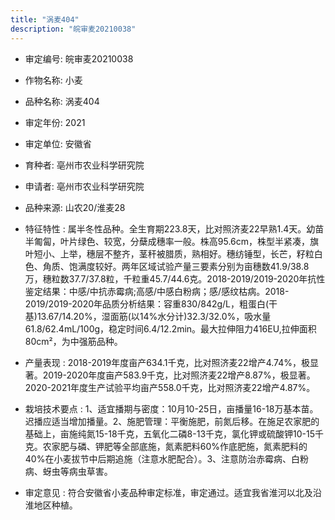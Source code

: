 ```yaml
---
title: "涡麦404"
description: "皖审麦20210038"
---
```

* 审定编号:  皖审麦20210038

*  作物名称:  小麦

*  品种名称:  涡麦404

*  审定年份:  2021

*  审定单位:  安徽省

* 育种者:  亳州市农业科学研究院

*  申请者:  亳州市农业科学研究院

*  品种来源:  山农20/淮麦28

*  特征特性 : 
属半冬性品种。全生育期223.8天，比对照济麦22早熟1.4天。幼苗半匍匐，叶片绿色、较宽，分蘖成穗率一般。株高95.6cm，株型半紧凑，旗叶短小、上举，穗层不整齐，茎秆被腊质，熟相好。穗纺锤型，长芒，籽粒白色、角质、饱满度较好。两年区域试验产量三要素分别为亩穗数41.9/38.8万，穗粒数37.7/37.8粒，千粒重45.7/44.6克。2018-2019/2019-2020年抗性鉴定结果：中感/中抗赤霉病;高感/中感白粉病；感/感纹枯病。2018-2019/2019-2020年品质分析结果：容重830/842g/L，粗蛋白(干基)13.67/14.20%，湿面筋(以14%水分计)32.3/32.0%，吸水量61.8/62.4mL/100g，稳定时间6.4/12.2min。最大拉伸阻力416EU,拉伸面积80cm²，为中强筋品种。
 
*  产量表现 : 
2018-2019年度亩产634.1千克，比对照济麦22增产4.74%，极显著。2019-2020年度亩产583.9千克，比对照济麦22增产8.87%，极显著。2020-2021年度生产试验平均亩产558.0千克，比对照济麦22增产4.87%。

*  栽培技术要点 : 
1、适宜播期与密度：10月10-25日，亩播量16-18万基本苗。迟播应适当增加播量。2、施肥管理：平衡施肥，前氮后移。在施足农家肥的基础上，亩施纯氮15-18千克，五氧化二磷8-13千克，氯化钾或硫酸钾10-15千克。农家肥与磷、钾肥等全部底施，氮素肥料60%作底肥施，氮素肥料的40%在小麦拔节中后期追施（注意水肥配合）。3、注意防治赤霉病、白粉病、蚜虫等病虫草害。

*  审定意见 : 
符合安徽省小麦品种审定标准，审定通过。适宜我省淮河以北及沿淮地区种植。
